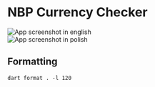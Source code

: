 # NBP Currency Checker
![App screenshot in english](./screenshot-1.png)  
![App screenshot in polish](./screenshot-2.png)  
  
## Formatting
`dart format . -l 120`